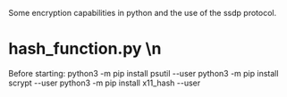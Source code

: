 Some encryption capabilities in python and the use of the ssdp protocol.

# hash_function.py \n
Before starting:
  python3 -m pip install psutil --user
  python3 -m pip install scrypt --user
  python3 -m pip install x11_hash --user
